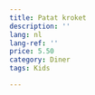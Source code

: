 ```yaml
---
title: Patat kroket
description: ''
lang: nl
lang-ref: ''
price: 5.50
category: Diner
tags: Kids

---
```

